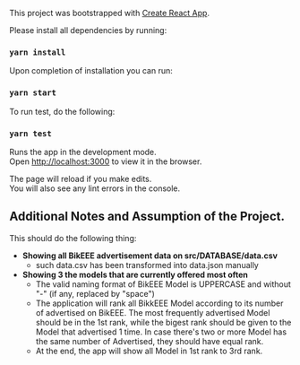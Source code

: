 This project was bootstrapped with [Create React App](https://github.com/facebook/create-react-app).

Please install all dependencies by running:
### `yarn install`

Upon completion of installation you can run:
### `yarn start`

To run test, do the following:
### `yarn test`

Runs the app in the development mode.\
Open [http://localhost:3000](http://localhost:3000) to view it in the browser.

The page will reload if you make edits.\
You will also see any lint errors in the console.

## Additional Notes and Assumption of the Project.
This should do the following thing:
* **Showing all BikEEE advertisement data on src/DATABASE/data.csv**
  * such data.csv has been transformed into data.json manually
* **Showing 3 the models that are currently offered most often**
  * The valid naming format of BikEEE Model is UPPERCASE and without "-" (if any, replaced by "space")
  * The application will rank all BikkEEE Model according to its number of advertised on BikEEE. The most frequently advertised Model should be in the 1st rank, while the bigest rank should be given to the Model that advertised 1 time. In case there's two or more Model has the same number of Advertised, they should have equal rank.
  * At the end, the app will show all Model in 1st rank to 3rd rank.